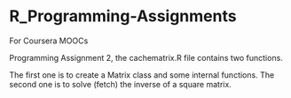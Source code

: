 # R_Programming-Assignments
For Coursera MOOCs

Programming Assignment 2, the  cachematrix.R file contains two functions.

The first one is to create a Matrix class and some internal functions.
The second one is to solve (fetch) the inverse of a square matrix.
